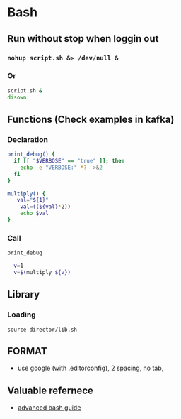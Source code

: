 # Bash

## Run without stop when loggin out

### `nohup script.sh &> /dev/null &`

### Or

```bash
script.sh &
disown

```

## Functions (Check examples in kafka)

### Declaration

```bash
print_debug() {
  if [[ "$VERBOSE" == "true" ]]; then
    echo -e "VERBOSE:" *?  >&2
  fi
}
```

```bash
multiply() {
   val="${1}"
    val=((${val}*2)) 
    echo $val
}
```

### Call

```bash
print_debug
```

```bash
  v=1
  v=$(multiply ${v})

```

## Library

### Loading

`source director/lib.sh`


## FORMAT

* use google (with .editorconfig), 2 spacing, no tab, 
 

## Valuable refernece
* [advanced bash guide](https://tldp.org/LDP/abs/html/)
